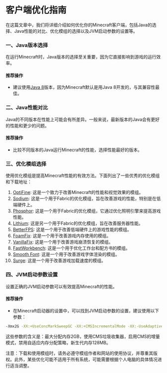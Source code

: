 # 客户端优化指南

在这篇文章中，我们将详细介绍如何优化你的Minecraft客户端，包括Java的选择、Java性能的对比、优化模组的选择以及JVM启动参数的设置等。

### 一、Java版本选择

在运行Minecraft时，Java版本的选择至关重要，因为它直接影响到游戏的运行效率。

#### 推荐操作

* 建议使用[Java 8](https://www.oracle.com/java/technologies/javase/javase-jdk8-downloads.html)版本，因为Minecraft默认是用Java 8开发的，与其兼容性最佳。

### 二、Java性能对比

Java的不同版本在性能上可能会有所差异。一般来说，最新版本的Java会有更好的性能和更少的问题。

#### 推荐操作

* 比较不同版本的Java运行Minecraft的性能，选择性能最好的版本。

### 三、优化模组选择

使用优化模组是提高Minecraft性能的有效方法。下面列出了一些优秀的优化模组和下载地址：

1. [OptiFine](https://optifine.net/downloads): 这是一个致力于改善Minecraft的性能和视觉效果的模组。
2. [Sodium](https://www.curseforge.com/minecraft/mc-mods/sodium): 这是一个用于Fabric的优化模组，旨在改善游戏的性能，特别是在低端硬件上。
3. [Phosphor](https://www.curseforge.com/minecraft/mc-mods/phosphor): 这是一个用于Fabric的优化模组，它通过优化照明引擎来提高游戏性能。
4. [Lithium](https://www.curseforge.com/minecraft/mc-mods/lithium): 这是另一个用于Fabric的优化模组，旨在改善服务器性能。
5. [BetterFPS](https://www.curseforge.com/minecraft/mc-mods/betterfps): 这是一个用于改善低端硬件上的游戏性能的模组。
6. [FoamFix](https://www.curseforge.com/minecraft/mc-mods/foamfix-optimized-client): 这是一个用于改善游戏内存使用的模组。
7. [VanillaFix](https://www.curseforge.com/minecraft/mc-mods/vanillafix): 这是一个用于改善游戏崩溃恢复的模组。
8. [FastWorkbench](https://www.curseforge.com/minecraft/mc-mods/fastworkbench): 这是一个用于优化工作台和配方书的模组。
9. [Smooth Font](https://www.curseforge.com/minecraft/mc-mods/smooth-font): 这是一个用于改善游戏字体渲染的模组。
10. [Surge](https://www.curseforge.com/minecraft/mc-mods/surge): 这是一个用于改善游戏加载速度的模组。

### 四、JVM启动参数设置

设置正确的JVM启动参数可以有效提高Minecraft的性能。

#### 推荐操作

* 在Minecraft启动器的设置中，可以找到JVM启动参数的设置，建议使用以下参数：

```bash
-Xmx2G -XX:+UseConcMarkSweepGC -XX:+CMSIncrementalMode -XX:-UseAdaptiveSizePolicy -Xmn128M
```

这些参数的含义是：最大分配内存2GB，使用CMS垃圾收集器，启用CMS的增量模式，禁用自适应内存分配策略，新生代内存128MB。

注意：下载和使用模组时，请务必遵守模组作者和网站的使用协议，并尊重其版权。此外，某些优化可能不适用于所有系统，可能需要根据个人电脑的具体情况进行适当调整。
